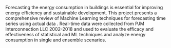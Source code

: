 Forecasting the energy consumption in buildings is essential for improving energy efficiency and sustainable development. This project presents a comprehensive review of Machine Learning techniques for forecasting time series using actual data .
Real-time data were collected from PJM Interconnection LLC 2002-2018 and used to evaluate the efficacy and effectiveness of statistical and ML techniques and analyze energy consumption in single and ensemble scenarios.

